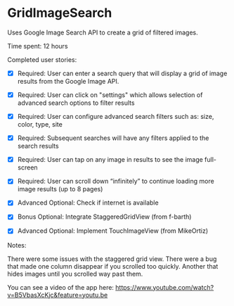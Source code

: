 # GridImageSearch
Uses Google Image Search API to create a grid of filtered images.

Time spent: 12 hours

Completed user stories:

 * [x] Required: User can enter a search query that will display a grid of image results from the Google Image API.
 * [x] Required: User can click on "settings" which allows selection of advanced search options to filter results
 * [x] Required: User can configure advanced search filters such as: size, color, type, site
 * [x] Required: Subsequent searches will have any filters applied to the search results
 * [x] Required: User can tap on any image in results to see the image full-screen
 * [x] Required: User can scroll down “infinitely” to continue loading more image results (up to 8 pages)
 * [x] Advanced Optional: Check if internet is available
 * [x] Bonus Optional: Integrate StaggeredGridView (from f-barth)
 * [x] Advanced Optional: Implement TouchImageView (from MikeOrtiz)


Notes:

There were some issues with the staggered grid view. There were a bug that made one column
disappear if you scrolled too quickly. Another that hides images until you scrolled way past them. 

You can see a video of the app here: https://www.youtube.com/watch?v=B5VbasXcKjc&feature=youtu.be
